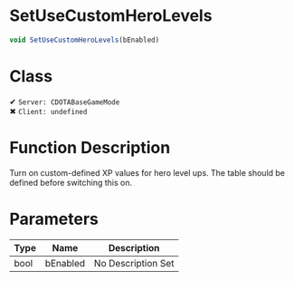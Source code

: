 # SetUseCustomHeroLevels
```js
void SetUseCustomHeroLevels(bEnabled)
```
# Class
✔ `Server: CDOTABaseGameMode`  
✖ `Client: undefined`  

# Function Description
Turn on custom-defined XP values for hero level ups.  The table should be defined before switching this on.
# Parameters
Type|Name|Description
--|--|--
bool|bEnabled|No Description Set
